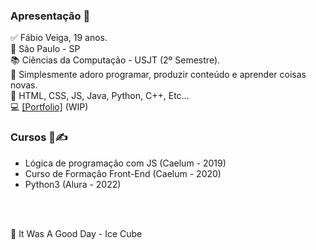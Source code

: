 ### Apresentação 👋

✅ Fábio Veiga, 19 anos. 
<br>
🔻 São Paulo - SP
<br>
📚 Ciências da Computação - USJT (2º Semestre).
<br>
📜 Simplesmente adoro programar, produzir conteúdo e aprender coisas novas.
<br>
🧠 HTML, CSS, JS, Java, Python, C++, Etc...
<br>
💻 <a href="https://fabiov37ga.github.io/">[Portfolio]</a> (WIP)

<h3> Cursos 📖✍ </h3>
<ul>
  <li>Lógica de programação com JS (Caelum - 2019)</li>
  <li>Curso de Formação Front-End (Caelum - 2020)</li>
  <li>Python3 (Alura - 2022)</li>
</ul>

<br><br>

🎵 It Was A Good Day - Ice Cube





